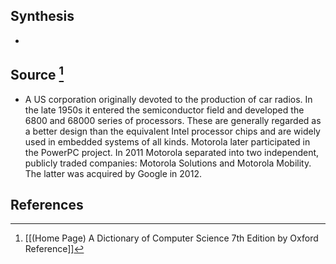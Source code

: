 ## Synthesis
- 
## Source [^1]
- A US corporation originally devoted to the production of car radios. In the late 1950s it entered the semiconductor field and developed the 6800 and 68000 series of processors. These are generally regarded as a better design than the equivalent Intel processor chips and are widely used in embedded systems of all kinds. Motorola later participated in the PowerPC project. In 2011 Motorola separated into two independent, publicly traded companies: Motorola Solutions and Motorola Mobility. The latter was acquired by Google in 2012.
## References

[^1]: [[(Home Page) A Dictionary of Computer Science 7th Edition by Oxford Reference]]